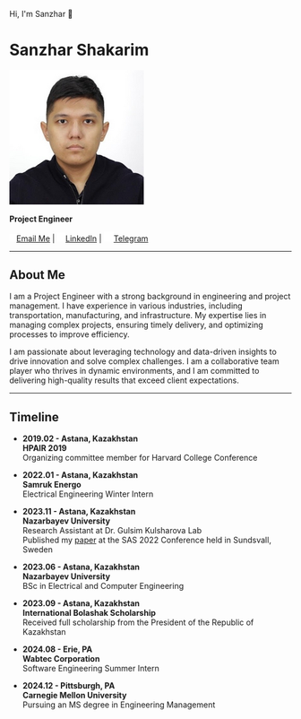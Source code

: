 Hi, I'm Sanzhar 👋

# Sanzhar Shakarim

![Profile Picture](images/pic.png)

**Project Engineer**  

<img src="images/gmail.png" alt="gmail" style="width:2.5%;">[Email Me](mailto:shakarim.sanjar@gmail.com) | 
<img src="images/linkedin.png" alt="linkedin" style="width:3%;">[LinkedIn](https://www.linkedin.com/in/sanzhar-shakarim-248497205/) | 
<img src="images/telegram.png" alt="telegram" style="width:3.5%;">[Telegram](https://t.me/Sanchozver)

---

## About Me

I am a Project Engineer with a strong background in engineering and project management. I have experience in various industries, including transportation, manufacturing, and infrastructure. My expertise lies in managing complex projects, ensuring timely delivery, and optimizing processes to improve efficiency.

I am passionate about leveraging technology and data-driven insights to drive innovation and solve complex challenges. I am a collaborative team player who thrives in dynamic environments, and I am committed to delivering high-quality results that exceed client expectations.

---

## Timeline

- **2019.02 - Astana, Kazakhstan**  
  **HPAIR 2019**  
  Organizing committee member for Harvard College Conference

- **2022.01 - Astana, Kazakhstan**  
  **Samruk Energo**  
  Electrical Engineering Winter Intern

- **2023.11 - Astana, Kazakhstan**  
  **Nazarbayev University**  
  Research Assistant at Dr. Gulsim Kulsharova Lab  
  Published my [paper](https://ieeexplore.ieee.org/document/9881355) at the SAS 2022 Conference held in Sundsvall, Sweden

- **2023.06 - Astana, Kazakhstan**  
  **Nazarbayev University**  
  BSc in Electrical and Computer Engineering

- **2023.09 - Astana, Kazakhstan**  
  **International Bolashak Scholarship**  
  Received full scholarship from the President of the Republic of Kazakhstan

- **2024.08 - Erie, PA**  
  **Wabtec Corporation**  
  Software Engineering Summer Intern

- **2024.12 - Pittsburgh, PA**  
  **Carnegie Mellon University**  
  Pursuing an MS degree in Engineering Management


